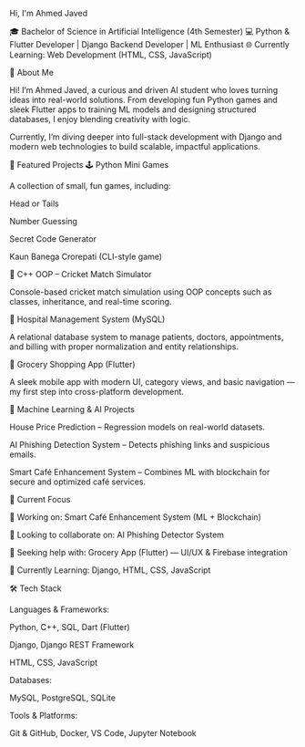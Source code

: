 Hi, I'm Ahmed Javed

🎓 Bachelor of Science in Artificial Intelligence (4th Semester)
💻 Python & Flutter Developer | Django Backend Developer | ML Enthusiast
🌐 Currently Learning: Web Development (HTML, CSS, JavaScript)

🚀 About Me

Hi! I’m Ahmed Javed, a curious and driven AI student who loves turning ideas into real-world solutions. From developing fun Python games and sleek Flutter apps to training ML models and designing structured databases, I enjoy blending creativity with logic.

Currently, I’m diving deeper into full-stack development with Django and modern web technologies to build scalable, impactful applications.

🧩 Featured Projects
🕹️ Python Mini Games

A collection of small, fun games, including:

Head or Tails

Number Guessing

Secret Code Generator

Kaun Banega Crorepati (CLI-style game)

🏏 C++ OOP – Cricket Match Simulator

Console-based cricket match simulation using OOP concepts such as classes, inheritance, and real-time scoring.

🏥 Hospital Management System (MySQL)

A relational database system to manage patients, doctors, appointments, and billing with proper normalization and entity relationships.

🛒 Grocery Shopping App (Flutter)

A sleek mobile app with modern UI, category views, and basic navigation — my first step into cross-platform development.

🧠 Machine Learning & AI Projects

House Price Prediction – Regression models on real-world datasets.

AI Phishing Detection System – Detects phishing links and suspicious emails.

Smart Café Enhancement System – Combines ML with blockchain for secure and optimized café services.

💼 Current Focus

🔭 Working on: Smart Café Enhancement System (ML + Blockchain)

👯 Looking to collaborate on: AI Phishing Detector System

🤝 Seeking help with: Grocery App (Flutter) — UI/UX & Firebase integration

🌱 Currently Learning: Django, HTML, CSS, JavaScript

🛠️ Tech Stack

Languages & Frameworks:

Python, C++, SQL, Dart (Flutter)

Django, Django REST Framework

HTML, CSS, JavaScript

Databases:

MySQL, PostgreSQL, SQLite

Tools & Platforms:

Git & GitHub, Docker, VS Code, Jupyter Notebook
